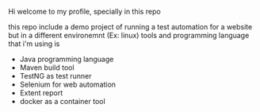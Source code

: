 Hi welcome to my profile, specially in this repo

this repo include a demo project of running a test automation for a website but in a different environemnt (Ex: linux)
tools and programming language that i'm using is 

- Java programming language
- Maven build tool
- TestNG as test runner
- Selenium for web automation
- Extent report
- docker as a container tool
